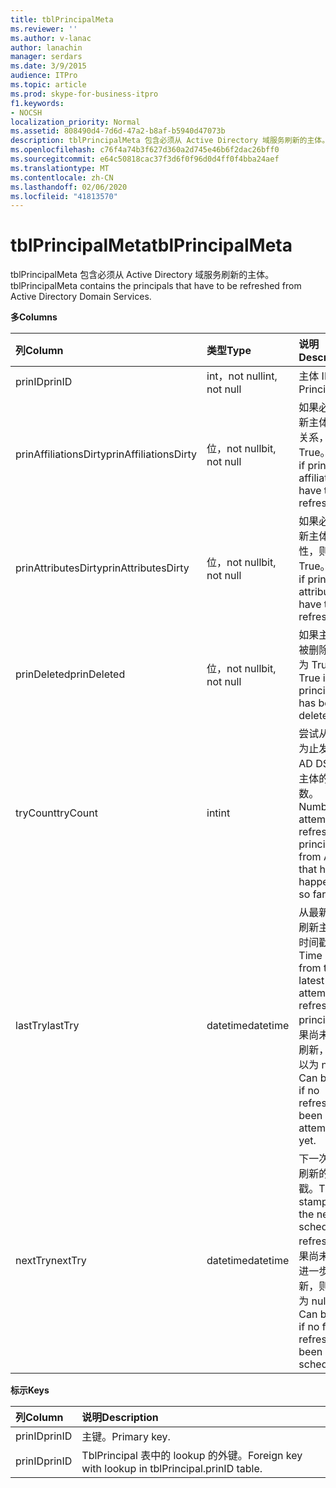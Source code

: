 ```yaml
---
title: tblPrincipalMeta
ms.reviewer: ''
ms.author: v-lanac
author: lanachin
manager: serdars
ms.date: 3/9/2015
audience: ITPro
ms.topic: article
ms.prod: skype-for-business-itpro
f1.keywords:
- NOCSH
localization_priority: Normal
ms.assetid: 808490d4-7d6d-47a2-b8af-b5940d47073b
description: tblPrincipalMeta 包含必须从 Active Directory 域服务刷新的主体。
ms.openlocfilehash: c76f4a74b3f627d360a2d745e46b6f2dac26bff0
ms.sourcegitcommit: e64c50818cac37f3d6f0f96d0d4ff0f4bba24aef
ms.translationtype: MT
ms.contentlocale: zh-CN
ms.lasthandoff: 02/06/2020
ms.locfileid: "41813570"
---
```

# <a name="tblprincipalmeta"></a><span data-ttu-id="0753a-103">tblPrincipalMeta</span><span class="sxs-lookup"><span data-stu-id="0753a-103">tblPrincipalMeta</span></span>
 
<span data-ttu-id="0753a-104">tblPrincipalMeta 包含必须从 Active Directory 域服务刷新的主体。</span><span class="sxs-lookup"><span data-stu-id="0753a-104">tblPrincipalMeta contains the principals that have to be refreshed from Active Directory Domain Services.</span></span>
  
<span data-ttu-id="0753a-105">**多**</span><span class="sxs-lookup"><span data-stu-id="0753a-105">**Columns**</span></span>

|<span data-ttu-id="0753a-106">**列**</span><span class="sxs-lookup"><span data-stu-id="0753a-106">**Column**</span></span>|<span data-ttu-id="0753a-107">**类型**</span><span class="sxs-lookup"><span data-stu-id="0753a-107">**Type**</span></span>|<span data-ttu-id="0753a-108">**说明**</span><span class="sxs-lookup"><span data-stu-id="0753a-108">**Description**</span></span>|
|:-----|:-----|:-----|
|<span data-ttu-id="0753a-109">prinID</span><span class="sxs-lookup"><span data-stu-id="0753a-109">prinID</span></span>  <br/> |<span data-ttu-id="0753a-110">int，not null</span><span class="sxs-lookup"><span data-stu-id="0753a-110">int, not null</span></span>  <br/> |<span data-ttu-id="0753a-111">主体 ID。</span><span class="sxs-lookup"><span data-stu-id="0753a-111">Principal ID.</span></span>  <br/> |
|<span data-ttu-id="0753a-112">prinAffiliationsDirty</span><span class="sxs-lookup"><span data-stu-id="0753a-112">prinAffiliationsDirty</span></span>  <br/> |<span data-ttu-id="0753a-113">位，not null</span><span class="sxs-lookup"><span data-stu-id="0753a-113">bit, not null</span></span>  <br/> |<span data-ttu-id="0753a-114">如果必须刷新主体隶属关系，则为 True。</span><span class="sxs-lookup"><span data-stu-id="0753a-114">True if principal affiliations have to be refreshed.</span></span>  <br/> |
|<span data-ttu-id="0753a-115">prinAttributesDirty</span><span class="sxs-lookup"><span data-stu-id="0753a-115">prinAttributesDirty</span></span>  <br/> |<span data-ttu-id="0753a-116">位，not null</span><span class="sxs-lookup"><span data-stu-id="0753a-116">bit, not null</span></span>  <br/> |<span data-ttu-id="0753a-117">如果必须刷新主体属性，则为 True。</span><span class="sxs-lookup"><span data-stu-id="0753a-117">True if principal attributes have to be refreshed.</span></span>  <br/> |
|<span data-ttu-id="0753a-118">prinDeleted</span><span class="sxs-lookup"><span data-stu-id="0753a-118">prinDeleted</span></span>  <br/> |<span data-ttu-id="0753a-119">位，not null</span><span class="sxs-lookup"><span data-stu-id="0753a-119">bit, not null</span></span>  <br/> |<span data-ttu-id="0753a-120">如果主体已被删除，则为 True。</span><span class="sxs-lookup"><span data-stu-id="0753a-120">True if the principal has been deleted.</span></span>  <br/> |
|<span data-ttu-id="0753a-121">tryCount</span><span class="sxs-lookup"><span data-stu-id="0753a-121">tryCount</span></span>  <br/> |<span data-ttu-id="0753a-122">int</span><span class="sxs-lookup"><span data-stu-id="0753a-122">int</span></span>  <br/> |<span data-ttu-id="0753a-123">尝试从目前为止发生的 AD DS 刷新主体的次数。</span><span class="sxs-lookup"><span data-stu-id="0753a-123">Number of attempts to refresh the principal from AD DS that have happened so far.</span></span>  <br/> |
|<span data-ttu-id="0753a-124">lastTry</span><span class="sxs-lookup"><span data-stu-id="0753a-124">lastTry</span></span>  <br/> |<span data-ttu-id="0753a-125">datetime</span><span class="sxs-lookup"><span data-stu-id="0753a-125">datetime</span></span>  <br/> |<span data-ttu-id="0753a-126">从最新尝试刷新主体的时间戳。</span><span class="sxs-lookup"><span data-stu-id="0753a-126">Time stamp from the latest attempt to refresh the principal.</span></span> <span data-ttu-id="0753a-127">如果尚未尝试刷新，则可以为 null。</span><span class="sxs-lookup"><span data-stu-id="0753a-127">Can be null if no refresh has been attempted yet.</span></span>  <br/> |
|<span data-ttu-id="0753a-128">nextTry</span><span class="sxs-lookup"><span data-stu-id="0753a-128">nextTry</span></span>  <br/> |<span data-ttu-id="0753a-129">datetime</span><span class="sxs-lookup"><span data-stu-id="0753a-129">datetime</span></span>  <br/> |<span data-ttu-id="0753a-130">下一次计划刷新的时间戳。</span><span class="sxs-lookup"><span data-stu-id="0753a-130">Time stamp for the next scheduled refresh.</span></span> <span data-ttu-id="0753a-131">如果尚未安排进一步刷新，则可以为 null。</span><span class="sxs-lookup"><span data-stu-id="0753a-131">Can be null if no further refresh has been scheduled.</span></span>  <br/> |
   
<span data-ttu-id="0753a-132">**标示**</span><span class="sxs-lookup"><span data-stu-id="0753a-132">**Keys**</span></span>

|<span data-ttu-id="0753a-133">**列**</span><span class="sxs-lookup"><span data-stu-id="0753a-133">**Column**</span></span>|<span data-ttu-id="0753a-134">**说明**</span><span class="sxs-lookup"><span data-stu-id="0753a-134">**Description**</span></span>|
|:-----|:-----|
|<span data-ttu-id="0753a-135">prinID</span><span class="sxs-lookup"><span data-stu-id="0753a-135">prinID</span></span>  <br/> |<span data-ttu-id="0753a-136">主键。</span><span class="sxs-lookup"><span data-stu-id="0753a-136">Primary key.</span></span>  <br/> |
|<span data-ttu-id="0753a-137">prinID</span><span class="sxs-lookup"><span data-stu-id="0753a-137">prinID</span></span>  <br/> |<span data-ttu-id="0753a-138">TblPrincipal 表中的 lookup 的外键。</span><span class="sxs-lookup"><span data-stu-id="0753a-138">Foreign key with lookup in tblPrincipal.prinID table.</span></span>  <br/> |
   

